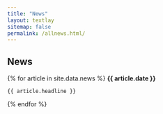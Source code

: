 ```yaml
---
title: "News"
layout: textlay
sitemap: false
permalink: /allnews.html/
---
```


## News

<!-- <div class="jumbotron"> -->
<!-- <div class="jumbotron custom-news-font"> -->
<!-- <div class="jumbotron-sm"> -->
<div>
{% for article in site.data.news %} 
    <b>{{ article.date }}</b>

    {{ article.headline }}
{% endfor %}
</div>
